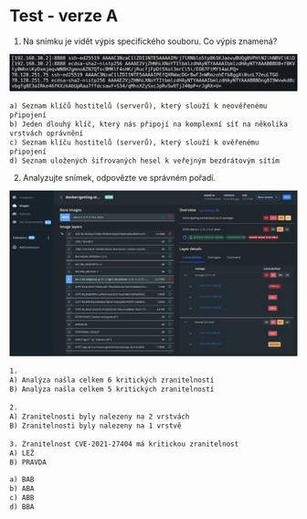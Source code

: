 # Test - verze A 

1. Na snímku je vidět výpis specifického souboru. Co výpis znamená?

![](./1.png)


``` 
a) Seznam klíčů hostitelů (serverů), který slouží k neověřenému připojení
b) Jeden dlouhý klíč, který nás připojí na komplexní síť na několika vrstvách oprávnění
c) Seznam klíču hostitelů (serverů), který slouží k ověřenému připojení
d) Seznam uložených šifrovaných hesel k veřejným bezdrátovým sítím
```

2. Analyzujte snímek, odpovězte ve správném pořadí.

![](./2.png)

    1. 
    A) Analýza našla celkem 6 kritických zranitelností
    B) Analýza našla celkem 5 kritických zranitelností
    
    2.
    A) Zranitelnosti byly nalezeny na 2 vrstvách
    B) Zranitelnosti byly nalezeny na 1 vrstvě
    
    3. Zranitelnost CVE-2021-27404 má kritickou zranitelnost
    A) LEŽ
    B) PRAVDA

```
a) BAB
b) ABA
c) ABB
d) BBA

```
